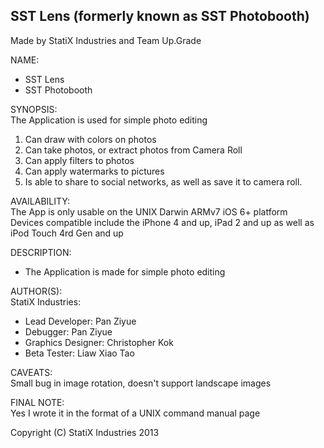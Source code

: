 **SST Lens (formerly known as SST Photobooth)**
------------------------------------------------------
Made by StatiX Industries  and Team Up.Grade

NAME:  
* SST Lens
* SST Photobooth

SYNOPSIS:  
The Application is used for simple photo editing
  
1. Can draw with colors on photos
2. Can take photos, or extract photos from Camera Roll
3. Can apply filters to photos
4. Can apply watermarks to pictures
5. Is able to share to social networks, as well as save it to camera roll.
  

AVAILABILITY:  
The App is only usable on the UNIX Darwin ARMv7 iOS 6+ platform  
Devices compatible include the iPhone 4 and up, iPad 2 and up as well as iPod Touch 4rd Gen and up
  

DESCRIPTION:  
* The Application is made for simple photo editing
  
AUTHOR(S):  
StatiX Industries:
* Lead Developer: Pan Ziyue
* Debugger: Pan Ziyue
* Graphics Designer: Christopher Kok
* Beta Tester: Liaw Xiao Tao
  

CAVEATS:  
Small bug in image rotation, doesn't support landscape images

FINAL NOTE:  
Yes I wrote it in the format of a UNIX command manual page
  
Copyright (C) StatiX Industries 2013